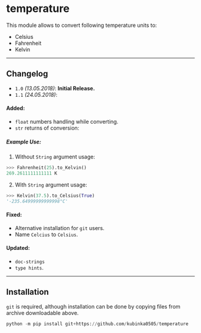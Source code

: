 temperature
===
This module allows to convert following temperature units to:
* Celsius
* Fahrenheit
* Kelvin
---
Changelog
---
* `1.0` *(13.05.2018)*: **Initial Release.**
* `1.1` *(24.05.2018)*:

#### Added:
* `float` numbers handling while converting.
* `str` returns of conversion:
##### Example Use:
1. Without `String` argument usage:
```python
>>> Fahrenheit(25).to_Kelvin()
269.2611111111111 K
```
2. With `String` argument usage:
```python
>>> Kelvin(37.5).to_Celsius(True)
'-235.64999999999998°C'
```
#### Fixed:
* Alternative installation for `git` users.
* Name `Celcius` to `Celsius`.
#### Updated:
* `doc-strings`
* `type hints`.
---
Installation
---
`git` is required, although installation can be done by copying files from archive downloadable above.
```python
python -m pip install git+https://github.com/kubinka0505/temperature
```